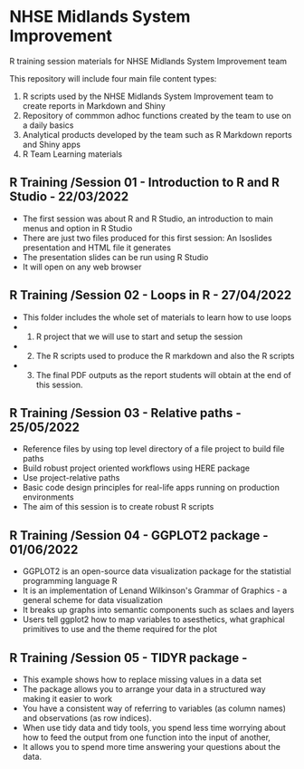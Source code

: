 # NHSE Midlands System Improvement
R  training session materials for NHSE Midlands System Improvement team

This repository will include four main file content types: 

1. R scripts used by the NHSE Midlands System Improvement team to create reports in Markdown and Shiny
2. Repository of commmon adhoc functions created by the team to use on a daily basics
3. Analytical products developed by the team such as R Markdown reports and Shiny apps
4. R Team Learning materials 

## R Training /**Session 01 - Introduction to R and R Studio - 22/03/2022**
- The first session was about R and R Studio, an introduction to main menus and option in R Studio
- There are just two files produced for this first session: An Isoslides presentation and HTML file it generates
- The presentation slides can be run using R Studio
- It will open on any web browser

## R Training /**Session 02 - Loops in R - 27/04/2022**
- This folder includes the whole set of materials to learn how to use loops
- 1. R project that we will use to start and setup the session 
- 2. The R scripts used to produce the R markdown and also the R scripts
- 3. The final PDF outputs as the report students will obtain at the end of this session.  

## R Training /**Session 03 - Relative paths - 25/05/2022**
- Reference files by using top level directory of a file project to build file paths
- Build robust project oriented workflows using HERE package
- Use project-relative paths
- Basic code design principles for real-life apps running on production environments
- The aim of this session is to create robust R scripts

## R Training /**Session 04 - GGPLOT2 package - 01/06/2022**
- GGPLOT2 is an open-source data visualization package for the statistial programming language R
- It is an implementation of Lenand Wilkinson's Grammar of Graphics - a general scheme for data visualization
- It breaks up graphs into semantic components such as sclaes and layers
- Users tell ggplot2 how to map variables to asesthetics, what graphical primitives to use and the theme required for the plot

## R Training /**Session 05 - TIDYR package -**
- This example shows how to replace missing values in a data set
- The package allows you to arrange your data in a structured way making it easier to work 
- You have a consistent way of referring to variables (as column names) and observations (as row indices). 
- When use tidy data and tidy tools, you spend less time worrying about how to feed the output from one function into the input of another,
- It allows you to spend more time answering your questions about the data.
